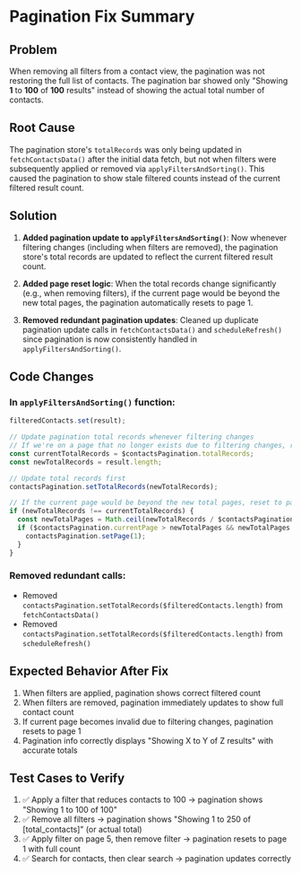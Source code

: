 # Pagination Fix Summary

## Problem
When removing all filters from a contact view, the pagination was not restoring the full list of contacts. The pagination bar showed only "Showing **1** to **100** of **100** results" instead of showing the actual total number of contacts.

## Root Cause
The pagination store's `totalRecords` was only being updated in `fetchContactsData()` after the initial data fetch, but not when filters were subsequently applied or removed via `applyFiltersAndSorting()`. This caused the pagination to show stale filtered counts instead of the current filtered result count.

## Solution
1. **Added pagination update to `applyFiltersAndSorting()`**: Now whenever filtering changes (including when filters are removed), the pagination store's total records are updated to reflect the current filtered result count.

2. **Added page reset logic**: When the total records change significantly (e.g., when removing filters), if the current page would be beyond the new total pages, the pagination automatically resets to page 1.

3. **Removed redundant pagination updates**: Cleaned up duplicate pagination update calls in `fetchContactsData()` and `scheduleRefresh()` since pagination is now consistently handled in `applyFiltersAndSorting()`.

## Code Changes

### In `applyFiltersAndSorting()` function:
```typescript
filteredContacts.set(result);

// Update pagination total records whenever filtering changes
// If we're on a page that no longer exists due to filtering changes, reset to page 1
const currentTotalRecords = $contactsPagination.totalRecords;
const newTotalRecords = result.length;

// Update total records first
contactsPagination.setTotalRecords(newTotalRecords);

// If the current page would be beyond the new total pages, reset to page 1
if (newTotalRecords !== currentTotalRecords) {
  const newTotalPages = Math.ceil(newTotalRecords / $contactsPagination.pageSize);
  if ($contactsPagination.currentPage > newTotalPages && newTotalPages > 0) {
    contactsPagination.setPage(1);
  }
}
```

### Removed redundant calls:
- Removed `contactsPagination.setTotalRecords($filteredContacts.length)` from `fetchContactsData()`
- Removed `contactsPagination.setTotalRecords($filteredContacts.length)` from `scheduleRefresh()`

## Expected Behavior After Fix
1. When filters are applied, pagination shows correct filtered count
2. When filters are removed, pagination immediately updates to show full contact count
3. If current page becomes invalid due to filtering changes, pagination resets to page 1
4. Pagination info correctly displays "Showing X to Y of Z results" with accurate totals

## Test Cases to Verify
1. ✅ Apply a filter that reduces contacts to 100 → pagination shows "Showing 1 to 100 of 100"
2. ✅ Remove all filters → pagination shows "Showing 1 to 250 of [total_contacts]" (or actual total)
3. ✅ Apply filter on page 5, then remove filter → pagination resets to page 1 with full count
4. ✅ Search for contacts, then clear search → pagination updates correctly
